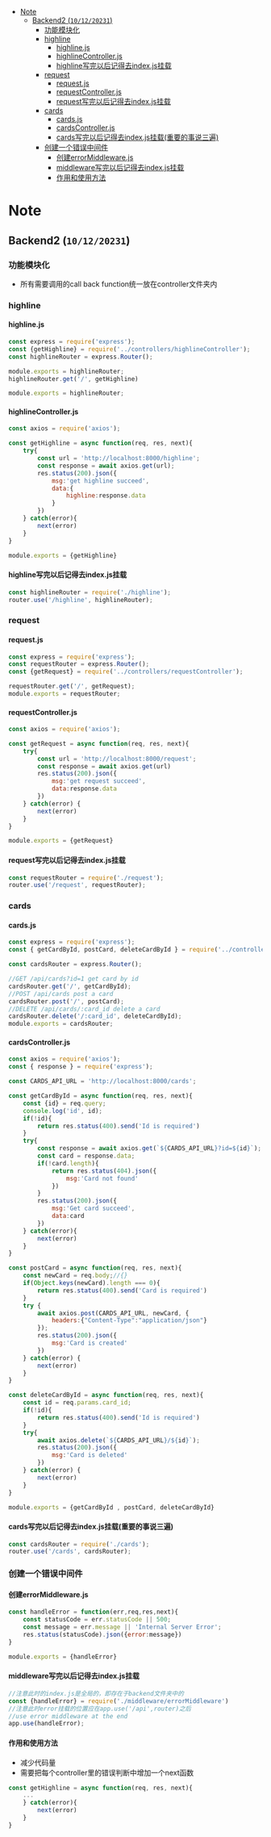 - [Note](#Note)
  - [Backend2 (`10/12/20231`)](#Backend2-101220231)
    - [功能模块化](#功能模块化)
    - [highline](#highline)
      - [highline.js](#highlinejs)
      - [highlineController.js](#highlineControllerjs)
      - [highline写完以后记得去index.js挂载](#highline写完以后记得去indexjs挂载)
    - [request](#request)
      - [request.js](#requestjs)
      - [requestController.js](#requestControllerjs)
      - [request写完以后记得去index.js挂载](#request写完以后记得去indexjs挂载)
    - [cards](#cards)
      - [cards.js](#cardsjs)
      - [cardsController.js](#cardsControllerjs)
      - [cards写完以后记得去index.js挂载(重要的事说三遍)](cards写完以后记得去indexjs挂载重要的事说三遍)
    - [创建一个错误中间件](#创建一个错误中间件)
      - [创建errorMiddleware.js](#创建errorMiddlewarejs)
      - [middleware写完以后记得去index.js挂载](#middleware写完以后记得去indexjs挂载)
      - [作用和使用方法](#作用和使用方法)


# Note 

## Backend2 (`10/12/20231`)

### 功能模块化
- 所有需要调用的call back function统一放在controller文件夹内

### highline
#### highline.js
```js
const express = require('express');
const {getHighline} = require('../controllers/highlineController');
const highlineRouter = express.Router();

module.exports = highlineRouter;
highlineRouter.get('/', getHighline)

module.exports = highlineRouter;
```
#### highlineController.js
```js
const axios = require('axios');

const getHighline = async function(req, res, next){
    try{
        const url = 'http://localhost:8000/highline';
        const response = await axios.get(url);
        res.status(200).json({
            msg:'get highline succeed',
            data:{
                highline:response.data
            }
        })
    } catch(error){
        next(error)
    }
}

module.exports = {getHighline}
```
#### highline写完以后记得去index.js挂载
```js
const highlineRouter = require('./highline');
router.use('/highline', highlineRouter);
```

### request
#### request.js
```js
const express = require('express');
const requestRouter = express.Router();
const {getRequest} = require('../controllers/requestController');

requestRouter.get('/', getRequest);
module.exports = requestRouter;
```

#### requestController.js
```js
const axios = require('axios');

const getRequest = async function(req, res, next){
    try{
        const url = 'http://localhost:8000/request';
        const response = await axios.get(url)
        res.status(200).json({
            msg:'get request succeed',
            data:response.data
        })
    } catch(error) {
        next(error)
    }
}

module.exports = {getRequest}
```

#### request写完以后记得去index.js挂载
```js
const requestRouter = require('./request');
router.use('/request', requestRouter);
```

### cards
#### cards.js
```js
const express = require('express');
const { getCardById, postCard, deleteCardById } = require('../controllers/cardsController');

const cardsRouter = express.Router();

//GET /api/cards?id=1 get card by id
cardsRouter.get('/', getCardById);
//POST /api/cards post a card
cardsRouter.post('/', postCard);
//DELETE /api/cards/:card_id delete a card
cardsRouter.delete('/:card_id', deleteCardById);
module.exports = cardsRouter;
```

#### cardsController.js
```js
const axios = require('axios');
const { response } = require('express');

const CARDS_API_URL = 'http://localhost:8000/cards';

const getCardById = async function(req, res, next){
    const {id} = req.query;
    console.log('id', id);
    if(!id){
        return res.status(400).send('Id is required')
    }
    try{
        const response = await axios.get(`${CARDS_API_URL}?id=${id}`);
        const card = response.data;
        if(!card.length){
            return res.status(404).json({
                msg:'Card not found'
            })
        }
        res.status(200).json({
            msg:'Get card succeed',
            data:card
        })
    } catch(error){
        next(error)
    }
}

const postCard = async function(req, res, next){
    const newCard = req.body;//{}
    if(Object.keys(newCard).length === 0){
        return res.status(400).send('Card is required')
    }
    try {
        await axios.post(CARDS_API_URL, newCard, {
            headers:{"Content-Type":"application/json"}
        });
        res.status(200).json({
            msg:'Card is created'
        })
    } catch(error) {
        next(error)
    }
}

const deleteCardById = async function(req, res, next){
    const id = req.params.card_id;
    if(!id){
        return res.status(400).send('Id is required')
    }
    try{
        await axios.delete(`${CARDS_API_URL}/${id}`);
        res.status(200).json({
            msg:'Card is deleted'
        })
    } catch(error) {
        next(error)
    }
}

module.exports = {getCardById , postCard, deleteCardById}
```

#### cards写完以后记得去index.js挂载(重要的事说三遍)
```js
const cardsRouter = require('./cards');
router.use('/cards', cardsRouter);
```

### 创建一个错误中间件
#### 创建errorMiddleware.js
```js
const handleError = function(err,req,res,next){
    const statusCode = err.statusCode || 500;
    const message = err.message || 'Internal Server Error';
    res.status(statusCode).json({error:message})
}

module.exports = {handleError}
```
#### middleware写完以后记得去index.js挂载
```js
//注意此时的index.js是全局的，即存在于backend文件夹中的
const {handleError} = require('./middleware/errorMiddleware')
//注意此时error挂载的位置应在app.use('/api',router)之后
//use error middleware at the end
app.use(handleError);
```

#### 作用和使用方法
- 减少代码量
- 需要把每个controller里的错误判断中增加一个next函数
```js
const getHighline = async function(req, res, next){
    ...
    } catch(error){
        next(error)
    }
}
```
